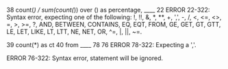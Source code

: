 38             count(*) / sum(count(*)) over () as percentage,
                                        ____
                                        22
ERROR 22-322: Syntax error, expecting one of the following: !, !!, &, *, **, +, ',', -, /, <, <=, <>, =, >, >=, ?, AND, BETWEEN, 
              CONTAINS, EQ, EQT, FROM, GE, GET, GT, GTT, LE, LET, LIKE, LT, LTT, NE, NET, OR, ^=, |, ||, ~=.  

39         	count(*) as ct
40         from
           ____
           78
           76
ERROR 78-322: Expecting a ','.

ERROR 76-322: Syntax error, statement will be ignored.

